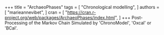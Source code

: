 +++
title = "ArchaeoPhases"
tags = [
  "Chronological modelling",
]
authors = [
  "marieannevibet",
]
cran = [
  "https://cran.r-project.org/web/packages/ArchaeoPhases/index.html",
]
+++
Post-Processing of the Markov Chain Simulated by 'ChronoModel', 'Oxcal' or 'BCal'.

